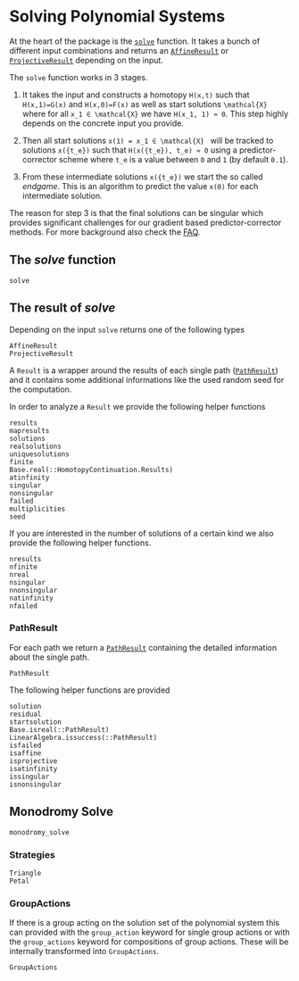# Solving Polynomial Systems

At the heart of the package is the [`solve`](@ref) function. It takes
a bunch of different input combinations and returns an [`AffineResult`](@ref) or [`ProjectiveResult`](@ref) depending on the input.

The `solve` function works in 3 stages.

1) It takes the input and constructs a homotopy ``H(x,t)`` such that ``H(x,1)=G(x)`` and ``H(x,0)=F(x)`` as well as start solutions ``\mathcal{X}`` where for all ``x_1 ∈ \mathcal{X}`` we have ``H(x_1, 1) ≈ 0``. This step highly depends on the concrete input you provide.

2) Then all start solutions ``x(1) = x_1 ∈ \mathcal{X} `` will be tracked to solutions ``x({t_e})`` such that ``H(x({t_e}), t_e) ≈ 0`` using a predictor-corrector scheme where ``t_e`` is a value between ``0`` and ``1`` (by default ``0.1``).

3) From these intermediate solutions ``x({t_e})`` we start the so called *endgame*. This is an algorithm to predict the value ``x(0)`` for each intermediate solution.

The reason for step 3 is that the final solutions can be singular which provides significant challenges for our gradient based predictor-corrector methods. For more background also check the [FAQ](http://localhost:1313/faq/).

## The *solve* function
```@docs
solve
```

## The result of *solve*

Depending on the input `solve` returns one of the following types
```@docs
AffineResult
ProjectiveResult
```
A `Result` is a wrapper around the results of each single path ([`PathResult`](@ref)) and it contains some additional informations like
the used random seed for the computation.

In order to analyze a `Result` we provide the following helper functions
```@docs
results
mapresults
solutions
realsolutions
uniquesolutions
finite
Base.real(::HomotopyContinuation.Results)
atinfinity
singular
nonsingular
failed
multiplicities
seed
```

If you are interested in the number of solutions of a certain kind we
also provide the following helper functions.
```@docs
nresults
nfinite
nreal
nsingular
nnonsingular
natinfinity
nfailed
```

### PathResult
For each path we return a [`PathResult`](@ref) containing the detailed information about
the single path.
```@docs
PathResult
```

The following helper functions are provided
```@docs
solution
residual
startsolution
Base.isreal(::PathResult)
LinearAlgebra.issuccess(::PathResult)
isfailed
isaffine
isprojective
isatinfinity
issingular
isnonsingular
```


## Monodromy Solve

```@docs
monodromy_solve
```

### Strategies
```@docs
Triangle
Petal
```

### GroupActions

If there is a group acting on the solution set of the polynomial system this can provided with the `group_action` keyword for single group actions or with the `group_actions` keyword for compositions
of group actions. These will be internally transformed into `GroupActions`.

```@docs
GroupActions
```
